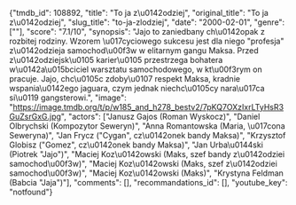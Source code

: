 {"tmdb_id": 108892, "title": "To ja z\u0142odziej", "original_title": "To ja z\u0142odziej", "slug_title": "to-ja-zlodziej", "date": "2000-02-01", "genre": [""], "score": "7.1/10", "synopsis": "Jajo to zaniedbany ch\u0142opak z rozbitej rodziny. Wzorem \u017cyciowego sukcesu jest dla niego \"profesja\" z\u0142odzieja samochod\u00f3w w elitarnym gangu Maksa. Przed z\u0142odziejsk\u0105 karier\u0105 przestrzega bohatera w\u0142a\u015bciciel warsztatu samochodowego, w kt\u00f3rym on pracuje. Jajo, chc\u0105c zdoby\u0107 respekt Maksa, kradnie wspania\u0142ego jaguara, czym jednak niechc\u0105cy nara\u017ca si\u0119 gangsterowi.", "image": "https://image.tmdb.org/t/p/w185_and_h278_bestv2/7pKQ7OXzIxrLTyHsR3GuZsrGxG.jpg", "actors": ["Janusz Gajos (Roman Wyskocz)", "Daniel Olbrychski (Kompozytor Seweryn)", "Anna Romantowska (Maria, \u017cona Seweryna)", "Jan Frycz (\"Cygan\", cz\u0142onek bandy Maksa)", "Krzysztof Globisz (\"Gomez\", cz\u0142onek bandy Maksa)", "Jan Urba\u0144ski (Piotrek \"Jajo\")", "Maciej Koz\u0142owski (Maks, szef bandy z\u0142odziei samochod\u00f3w)", "Maciej Koz\u0142owski (Maks, szef z\u0142odziei samochod\u00f3w)", "Maciej Koz\u0142owski (Maks)", "Krystyna Feldman (Babcia \"Jaja\")"], "comments": [], "recommandations_id": [], "youtube_key": "notfound"}